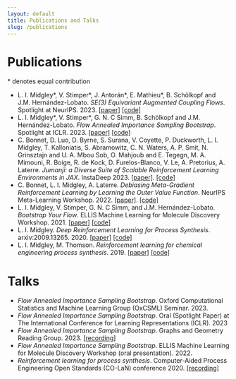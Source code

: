 ```yaml
---
layout: default
title: Publications and Talks
slug: /publications
---
```


# Publications
\* denotes equal contribution
 - L. I. Midgley\*, V. Stimper\*, J. Antorán\*, E. Mathieu\*, B. Schölkopf and J.M. Hernández-Lobato. *SE(3) Equivariant Augmented Coupling Flows*. Spotlight at NeurIPS. 2023. [[paper]](https://arxiv.org/abs/2308.10364) [[code]](https://github.com/lollcat/se3-augmented-coupling-flows)
 - L. I. Midgley\*, V. Stimper\*, G. N. C Simm, B. Schölkopf and J.M. Hernández-Lobato. *Flow Annealed Importance Sampling Bootstrap*. Spotlight at ICLR. 2023. [[paper]](https://arxiv.org/abs/2208.01893) [[code]](https://github.com/lollcat/fab-torch)
 - C. Bonnet, D. Luo, D. Byrne, S. Surana, V. Coyette, P. Duckworth, L. I. Midgley, T. Kalloniatis, S. Abramowitz, C. N. Waters, A. P. Smit, N. Grinsztajn and U. A. Mbou Sob,
        O. Mahjoub and E. Tegegn, M. A. Mimouni, R. Boige, R. de Kock, D. Furelos-Blanco, V. Le, A. Pretorius,
        A. Laterre. *Jumanji: a Diverse Suite of Scalable Reinforcement Learning Environments in JAX*. InstaDeep 2023. [[paper]](https://arxiv.org/abs/2306.09884). [[code]](https://github.com/instadeepai/jumanji)
 - C. Bonnet, L. I. Midgley, A. Laterre. *Debiasing Meta-Gradient Reinforcement Learning by Learning the Outer Value Function*. NeurIPS Meta-Learning Workshop. 2022. [[paper]](https://arxiv.org/abs/2211.10550). [[code]](https://github.com/instadeepai/outer-value-function-meta-rl)
 - L. I. Midgley, V. Stimper, G. N. C Simm, and J.M. Hernández-Lobato. *Bootstrap Your Flow*. ELLIS Machine Learning for Molecule Discovery Workshop. 2021. [[paper]](https://arxiv.org/abs/2111.11510) [[code]](https://github.com/lollcat/FAB-2021)
 - L. I. Midgley. *Deep Reinforcement Learning for Process Synthesis*. arxiv:2009.13265. 2020. [[paper]](https://arxiv.org/abs/2009.13265) [[code]](https://github.com/lollcat/DistillationTrain-Gym)
 - L. I. Midgley, M. Thomson. *Reinforcement learning for chemical engineering process synthesis*. 2019. [[paper]](https://zenodo.org/record/3556549#.ZBXGN9LP1kg) [[code]](https://github.com/lollcat/RL-Process-Design)

# Talks
 - *Flow Annealed Importance Sampling Bootstrap*. Oxford Computational Statistics and Machine Learning Group (OxCSML) Seminar. 2023.
 - *Flow Annealed Importance Sampling Bootstrap*. Oral (Spotlight Paper) at The International Conference for Learning Representations (ICLR). 2023
 - *Flow Annealed Importance Sampling Bootstrap*. Graphs and Geometry Reading Group. 2023. [[recording]](https://www.youtube.com/watch?v=xQQXvOWu9nE&t=5001s&ab_channel=ValenceDiscovery)
 - *Flow Annealed Importance Sampling Bootstrap*. ELLIS Machine Learning for Molecule Discovery Workshop (oral presentation). 2022.
 - *Reinforcement learning for process synthesis*. Computer-Aided Process Engineering Open Standards (CO-LaN) conference 2020. [[recording]](https://www.colan.org/videos/distillation-gym/)
